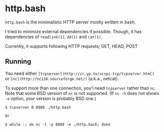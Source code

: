 
http.bash
=========

`http.bash` is the minimalistic HTTP server mostly written in bash.

I tried to minimize external dependencies if possible.  Though, it has dependencies of `readlink(1)`, `dd(1)` and `cat(1)`.

Currently, it supports following HTTP requests; GET, HEAD, POST


Running
-------

You need either `[tcpserver](http://cr.yp.to/ucspi-tcp/tcpserver.html)` or `[nc](http://nc110.sourceforge.net/)` (a.k.a., netcat).

To support more than one connection, you'l need `tcpserver` rather than `nc`.  Note that some BSD version of `nc` is not supported.  (If `nc -h` does not shows `-e` option, your version is probably BSD one.)

    $ tcpserver 0 8080 ./http.bash
    
    Or

    $ while :; do nc -l -p 8080 -e ./http.bash; done
    
